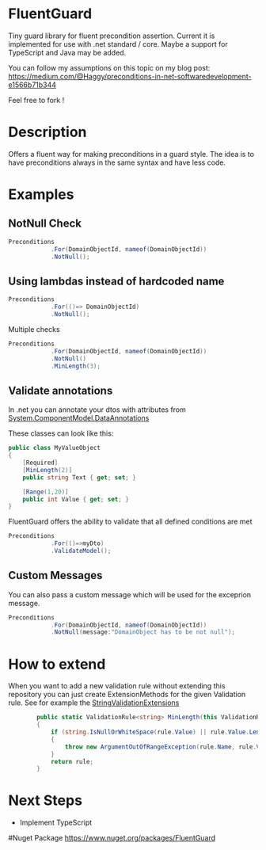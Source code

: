 # FluentGuard
Tiny guard library for fluent precondition assertion. Current it is implemented for use with .net standard / core. Maybe a support for TypeScript and Java may be added.

You can follow my assumptions on this topic on my blog post: https://medium.com/@Haggy/preconditions-in-net-softwaredevelopment-e1566b71b344


Feel free to fork !

# Description
Offers a fluent way for making preconditions in a guard style.
The idea is to have preconditions always in the same syntax and have less code.  


# Examples

## NotNull Check
```csharp
Preconditions
            .For(DomainObjectId, nameof(DomainObjectId))
            .NotNull();
```


## Using lambdas instead of hardcoded name
```csharp
Preconditions
            .For(()=> DomainObjectId)
            .NotNull();
```

Multiple checks 

```csharp
Preconditions
            .For(DomainObjectId, nameof(DomainObjectId))
            .NotNull()
            .MinLength(3);
```

## Validate annotations 
In .net you can annotate your dtos with attributes from [System.ComponentModel.DataAnnotations](https://msdn.microsoft.com/de-de/library/system.componentmodel.dataannotations(v=vs.110).aspx)

These classes can look like this:
```csharp
public class MyValueObject
{
    [Required]
    [MinLength(2)]
    public string Text { get; set; }

    [Range(1,20)]
    public int Value { get; set; }
}
```

FluentGuard offers the ability to validate that all defined conditions are met
```csharp
Preconditions
            .For(()=>myDto)
            .ValidateModel();
```

## Custom Messages
You can also pass a custom message which will be used for the exceprion message.

```csharp
Preconditions
            .For(DomainObjectId, nameof(DomainObjectId))
            .NotNull(message:"DomainObject has to be not null");
```

# How to extend
When you want to add a new validation rule without extending this repository you can just create ExtensionMethods for the given Validation rule. See for example the [StringValidationExtensions](https://github.com/Gentlehag/FluentGuard/blob/master/src/BE.FluentGuard/StringValidationExtensions.cs)

```csharp
        public static ValidationRule<string> MinLength(this ValidationRule<string> rule, int length)
        {
            if (string.IsNullOrWhiteSpace(rule.Value) || rule.Value.Length < length)
            {
                throw new ArgumentOutOfRangeException(rule.Name, rule.Value.Length, $"The value should be at least {length} characters long!");
            }
            return rule;
        }
```

# Next Steps
- Implement TypeScript


#Nuget Package
https://www.nuget.org/packages/FluentGuard
